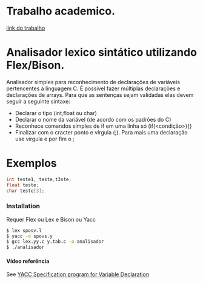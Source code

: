 # Trabalho academico.
[link do trabalho](https://drive.google.com/file/d/1EB6Qi98cv0MagDmq8j7_QyoinslnqPxF/edit)

# Analisador lexico sintático utilizando Flex/Bison.
Analisador simples para reconhecimento de declarações de variáveis pertencentes à linguagem C. É possível fazer múltiplas declarações e declarações de arrays. Para que as sentenças sejam validadas elas devem seguir a seguinte sintaxe:

  - Declarar o tipo (int,float ou char)
  - Declarar o nome da variável (de acordo com os padrões do C)
  - Reconhece comandos simples de if em uma linha só (if(<condição>){<comandos>}
  - Finalizar com o cracter ponto e vírgula (;). Para mais uma declaração use vírgula e por fim o ;

# Exemplos
```c
int teste1,_teste,t3ste;
float teste;
char teste[3];
```

### Installation

Requer Flex ou Lex e Bison ou Yacc

```sh
$ lex sposv.l
$ yacc -d spovs.y
$ gcc lex.yy.c y.tab.c -o analisador
$ ./analisador
```


#### Vídeo referência

See [YACC Specification program for Variable Declaration](https://www.youtube.com/watch?v=DVohJ4nljhg)
